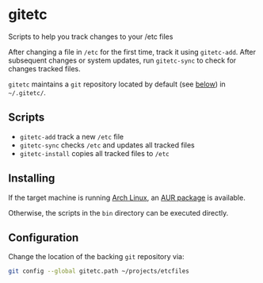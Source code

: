 # gitetc
Scripts to help you track changes to your /etc files

After changing a file in `/etc` for the first time, track it using
`gitetc-add`. After subsequent changes or system updates, run `gitetc-sync` to
check for changes tracked files.

`gitetc` maintains a `git` repository located by default (see
[below](#configuration)) in `~/.gitetc/`.

## Scripts
* `gitetc-add` track a new `/etc` file
* `gitetc-sync` checks `/etc` and updates all tracked files
* `gitetc-install` copies all tracked files to `/etc`

## Installing
If the target machine is running [Arch Linux](https://www.archlinux.org/),
an [AUR package](https://aur.archlinux.org/packages/gitetc/) is
available.

Otherwise, the scripts in the `bin` directory can be executed directly.

## Configuration
Change the location of the backing `git` repository via:
```sh
git config --global gitetc.path ~/projects/etcfiles
```
